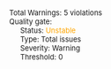 <div style="font-size:13px"><div>Total Warnings: 5 violations</div>
<div>Quality gate: </div>
<div style="margin-left:20px;">Status: <span style="color:orange"><span style="font-size:13px;line-height:12px" class="icon build-issue-icon bowtie-icon bowtie-status-warning"></span>Unstable</span></div>
<div style="margin-left:20px;">Type: Total issues</div>
<div style="margin-left:20px;">Severity: Warning</div>
<div style="margin-left:20px;">Threshold: 0</div></div>